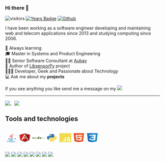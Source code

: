 ### Hi there 👋

<!--
**juniorug/juniorug** is a ✨ _special_ ✨ repository because its `README.md` (this file) appears on your GitHub profile.

Here are some ideas to get you started:

- 🔭 I’m currently working on ...
- 🌱 I’m currently learning ...
- 👯 I’m looking to collaborate on ...
- 🤔 I’m looking for help with ...
- 💬 Ask me about ...
- 📫 How to reach me: ...
- 😄 Pronouns: ...
- ⚡ Fun fact: ...
-->

![visitors](https://visitor-badge.glitch.me/badge?page_id=juniorug.juniorug)
[![Years Badge](https://badges.pufler.dev/years/juniorug)](https://badges.pufler.dev)
[![Github](https://img.shields.io/github/followers/juniorug?label=Follow&style=social)](https://github.com/juniorug)

I have been working as a software engineer developing and maintaining web and telecom applications since 2013 and studying computing since 2006.

🚀 Always learning<br>
🎓 Master in Systems and Product Engineering<br>
👷🏾 Senior Software Consultant at <a href="https://www.aubay.com/" target="_blank">Aubay</a><br>
📐 Author of <a href="https://libsensorpy.com" target="_blank">LibsensorPy</a> project<br>
👩🏾‍💻 Developer, Geek and Passionate about Technology<br>
💻 Ask me about my <strong>projects</strong><br>

If you see anything you like send me a message on my  <a href="https://www.linkedin.com/in/edivaldo-mascarenhas-045a9479/" target="_blank"><img src="https://img.shields.io/badge/-LinkedIn-%230077B5?style=for-the-badge&logo=linkedin&logoColor=white"></a> 

<!---
### Connect with me:

[<img align="left" alt="juniormascarenhas.com" width="22px" src="https://img.icons8.com/cotton/2x/domain.png" />][website]
[<img align="left" alt="juniorug | Twitter" width="22px" src="https://img.icons8.com/fluent/2x/twitter.png" />][twitter]
[<img align="left" alt="juniorug | Instagram" width="22px" src="https://img.icons8.com/fluent/2x/instagram-new.png" />][instagram]

[<img align="left" alt="juniorug | LinkedIn" width="22px" src="https://img.icons8.com/color/2x/linkedin.png" />][linkedin]

-->

-----
<!---
![Anurag's GitHub stats](https://github-readme-stats.vercel.app/api?username=juniorug&show_icons=true&theme=tokyonight&include_all_commits=true&count_private=true)

[![Top Langs](https://github-readme-stats.vercel.app/api/top-langs/?username=juniorug&theme=tokyonight&langs_count=10&layout=compact)](https://github.com/juniorug/juniorug)
-->
<a href="https://github.com/juniorug/juniorug" style="margin-right: 10px;">
  <img align="center" src="https://github-readme-stats.vercel.app/api/top-langs/?username=juniorug&theme=tokyonight&langs_count=10&layout=compact" />
</a>
<a href="https://github.com/juniorug/juniorug">
  <img align="center" src="https://github-readme-stats.vercel.app/api?username=juniorug&show_icons=true&theme=tokyonight&include_all_commits=true&count_private=true" />
</a>


Tools and technologies
---
<div style="display: inline_block"><br>
  <img align="center" alt="Junior-Ruby" height="30" width="40" src="https://raw.githubusercontent.com/devicons/devicon/master/icons/java/java-original.svg">
  <img align="center" alt="Junior-Ruby" height="30" width="40" src="https://raw.githubusercontent.com/devicons/devicon/master/icons/angularjs/angularjs-original.svg">
  <img align="center" alt="Junior-Ruby" height="30" width="40" src="https://raw.githubusercontent.com/devicons/devicon/master/icons/nodejs/nodejs-original-wordmark.svg">
  <img align="center" alt="Junior-Ruby" height="30" width="40" src="https://raw.githubusercontent.com/devicons/devicon/master/icons/python/python-original.svg">
  <img align="center" alt="Junior-Js" height="30" width="40" src="https://raw.githubusercontent.com/devicons/devicon/master/icons/javascript/javascript-plain.svg">
  <img align="center" alt="Junior-HTML" height="30" width="40" src="https://raw.githubusercontent.com/devicons/devicon/master/icons/html5/html5-original.svg">
  <img align="center" alt="Junior-CSS" height="30" width="40" src="https://raw.githubusercontent.com/devicons/devicon/master/icons/css3/css3-original.svg">
</div>
<br>



![](https://img.shields.io/badge/OS-Linux-informational?style=flat&logo=linux&logoColor=white&color=2bbc8a)
![](https://img.shields.io/badge/Editor-VSCode-informational?style=flat&logo=visualstudiocode&logoColor=white&color=2bbc8a)
![](https://img.shields.io/badge/Shell-Bash-informational?style=flat&logo=bash&logoColor=white&color=2bbc8a)
![](https://img.shields.io/badge/Tool-Bootstrap-informational?style=flat&logo=bootstrap&logoColor=white&color=2bbc8a)
![](https://img.shields.io/badge/Code-Java-informational?style=flat&logo=java&logoColor=white&color=2bbc8a)
![](https://img.shields.io/badge/Code-angularjs-informational?style=flat&logo=angularjs&logoColor=white&color=2bbc8a)
![](https://img.shields.io/badge/Code-JavaScript-informational?style=flat&logo=javascript&logoColor=white&color=2bbc8a)
![](https://img.shields.io/badge/Code-SQL-informational?style=flat&logo=mysql&logoColor=white&color=2bbc8a)

<!--
[![willianrod's wakatime stats](https://github-readme-stats.vercel.app/api/wakatime?username=juniorug&theme=tokyonight&show_icons=true)](https://github.com/anuraghazra/github-readme-stats)
-->


<!--
[![Stargazers repo roster for @marianadkobayashi/marianadkobayashi](https://reporoster.com/stars/marianadkobayashi/marianadkobayashi)](https://github.com/marianadkobayashi/marianadkobayashi/stargazers)

[website]: https://juniormascarenhas.com
[twitter]: https://twitter.com/junioremf
[instagram]: https://instagram.com/preveen.raj
[linkedin]: https://linkedin.com/in/edivaldo-mascarenhas-045a9479
